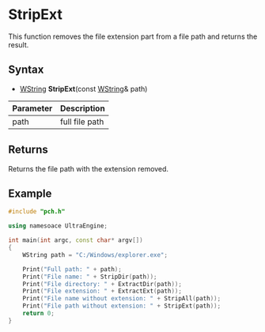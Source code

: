# StripExt #
This function removes the file extension part from a file path and returns the result.

## Syntax ##
- [WString](WString) **StripExt**(const [WString](WString)& path)

| Parameter | Description |
| --- | --- |
| path | full file path |

## Returns ##
Returns the file path with the extension removed.

## Example
```c++
#include "pch.h"

using namesoace UltraEngine;

int main(int argc, const char* argv[])
{
	WString path = "C:/Windows/explorer.exe";

	Print("Full path: " + path);
	Print("File name: " + StripDir(path));
	Print("File directory: " + ExtractDir(path));
	Print("File extension: " + ExtractExt(path));	
	Print("File name without extension: " + StripAll(path));
	Print("File path without extension: " + StripExt(path));
	return 0;
}
```
